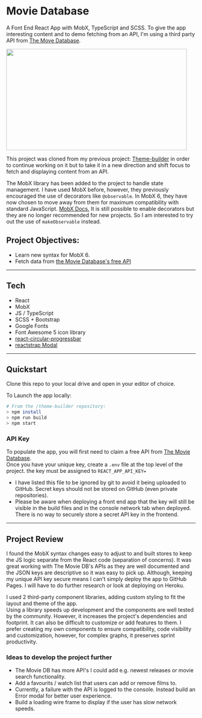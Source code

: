 # Movie Database

A Font End React App with MobX, TypeScript and SCSS. To give the app interesting content and to demo fetching from an API, I'm using a third party API from [The Move Database](https://www.themoviedb.org/).  
  
<img align="center" width="480" height="270" src="https://media.giphy.com/media/lg5L4JEXmC67J6VhBr/giphy.gif">  
  
This project was cloned from my previous project: [Theme-builder](https://github.com/JoshDavies/theme-builder) in order to continue working on it but to take it in a new direction and shift focus to fetch and displaying content from an API.

The MobX library has been added to the project to handle state management. I have used MobX before, however, they previously encouraged the use of decorators like ```@observable```. In MobX 6, they have now chosen to move away from them for maximum compatibility with standard JavaScript. [MobX Docs.](https://mobx.js.org/installation.html) It is still possible to enable decorators but they are no longer recommended for new projects. So I am interested to try out the use of ```makeObservable``` instead.  
   
## Project Objectives:   
- Learn new syntax for MobX 6.  
- Fetch data from [the Movie Database's free API](https://developers.themoviedb.org/3/getting-started/introduction)
  
----------------
## Tech  
- React  
- MobX   
- JS / TypeScript  
- SCSS + Bootstrap  
- Google Fonts  
- Font Awesome 5 icon library    
- [react-circular-progressbar](https://www.npmjs.com/package/react-circular-progressbar)  
- [reactstrap Modal](https://reactstrap.github.io/components/modals/)  

----------------
## Quickstart
Clone this repo to your local drive and open in your editor of choice.  

To Launch the app locally:  
```bash
# From the /theme-builder repository:
> npm install
> npm run build
> npm start
```
### API Key
To populate the app, you will first need to claim a free API from [The Movie Database](https://developers.themoviedb.org/3/getting-started/introduction).  
Once you have your unique key, create a ```.env``` file at the top level of the project. 
the key must be assigned to ```REACT_APP_API_KEY=```  
- I have listed this file to be ignored by git to avoid it being uploaded to GitHub. Secret keys should not be stored on GitHub (even private repositories).    
- Please be aware when deploying a front end app that the key will still be visible in the build files and in the console network tab when deployed. There is no way to securely store a secret API key in the frontend.  

-----------
## Project Review  
I found the MobX syntax changes easy to adjust to and built stores to keep the JS logic separate from the React code (separation of concerns). It was great working with The Movie DB's APIs as they are well documented and the JSON keys are descriptive so it was easy to pick up. Although, keeping my unique API key secure means I can't simply deploy the app to GitHub Pages. I will have to do further research or look at deploying on Heroku.  
   
I used 2 third-party component libraries, adding custom styling to fit the layout and theme of the app.  
Using a library speeds up development and the components are well tested by the community. However, it increases the project's dependencies and footprint. It can also be difficult to customize or add features to them. I prefer creating my own components to ensure compatibility, code visibility and customization, however, for complex graphs, it preserves sprint productivity.  
  
### Ideas to develop the project further  
- The Movie DB has more API's I could add e.g. newest releases or movie search functionality.  
- Add a favourits / watch list that users can add or remove films to.
- Currently, a failure with the API is logged to the console. Instead build an Error modal for better user experience.  
- Build a loading wire frame to display if the user has slow network speeds.  
  
